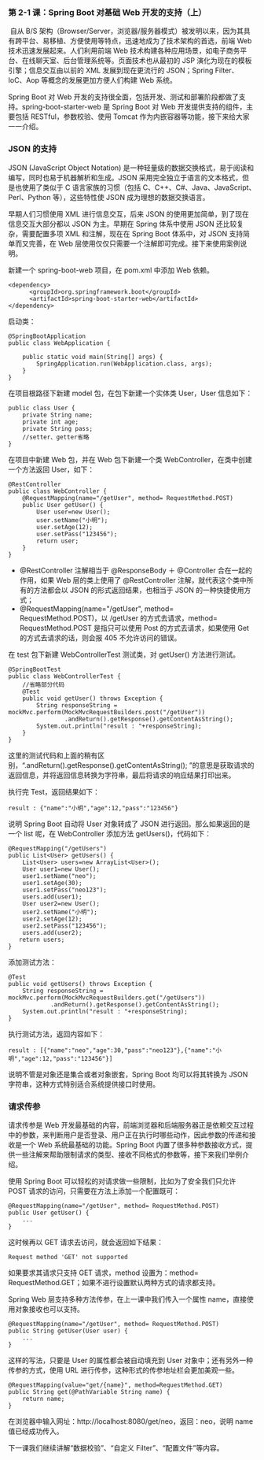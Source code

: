 ### 第 2-1 课：Spring Boot 对基础 Web 开发的支持（上）

​	自从 B/S 架构（Browser/Server，浏览器/服务器模式）被发明以来，因为其具有跨平台、易移植、方便使用等特点，迅速地成为了技术架构的首选，前端 Web 技术迅速发展起来。人们利用前端 Web 技术构建各种应用场景，如电子商务平台、在线聊天室、后台管理系统等。页面技术也从最初的 JSP 演化为现在的模板引擎；信息交互由以前的 XML 发展到现在更流行的 JSON；Spring Filter、IoC、Aop 等概念的发展更加方便人们构建 Web 系统。

Spring Boot 对 Web 开发的支持很全面，包括开发、测试和部署阶段都做了支持。spring-boot-starter-web 是 Spring Boot 对 Web 开发提供支持的组件，主要包括 RESTful，参数校验、使用 Tomcat 作为内嵌容器等功能，接下来给大家一一介绍。

### JSON 的支持

JSON (JavaScript Object Notation) 是一种轻量级的数据交换格式，易于阅读和编写，同时也易于机器解析和生成。JSON 采用完全独立于语言的文本格式，但是也使用了类似于 C 语言家族的习惯（包括 C、C++、C#、Java、JavaScript、Perl、Python 等），这些特性使 JSON 成为理想的数据交换语言。

早期人们习惯使用 XML 进行信息交互，后来 JSON 的使用更加简单，到了现在信息交互大部分都以 JSON 为主。早期在 Spring 体系中使用 JSON 还比较复杂，需要配置多项 XML 和注解，现在在 Spring Boot 体系中，对 JSON 支持简单而又完善，在 Web 层使用仅仅只需要一个注解即可完成。接下来使用案例说明。

新建一个 spring-boot-web 项目，在 pom.xml 中添加 Web 依赖。

```
<dependency>
      <groupId>org.springframework.boot</groupId>
      <artifactId>spring-boot-starter-web</artifactId>
</dependency>

```

启动类：

```
@SpringBootApplication
public class WebApplication {

    public static void main(String[] args) {
        SpringApplication.run(WebApplication.class, args);
    }
}

```

在项目根路径下新建 model 包，在包下新建一个实体类 User，User 信息如下：

```
public class User {
    private String name;
    private int age;
    private String pass;
    //setter、getter省略
}

```

在项目中新建 Web 包，并在 Web 包下新建一个类 WebController，在类中创建一个方法返回 User，如下：

```
@RestController
public class WebController {
    @RequestMapping(name="/getUser", method= RequestMethod.POST)
    public User getUser() {
        User user=new User();
        user.setName("小明");
        user.setAge(12);
        user.setPass("123456");
        return user;
    }
}

```

- @RestController 注解相当于 @ResponseBody ＋ @Controller 合在一起的作用，如果 Web 层的类上使用了 @RestController 注解，就代表这个类中所有的方法都会以 JSON 的形式返回结果，也相当于 JSON 的一种快捷使用方式；
- @RequestMapping(name="/getUser", method= RequestMethod.POST)，以 /getUser 的方式去请求，method= RequestMethod.POST 是指只可以使用 Post 的方式去请求，如果使用 Get 的方式去请求的话，则会报 405 不允许访问的错误。

在 test 包下新建 WebControllerTest 测试类，对 getUser() 方法进行测试。

```
@SpringBootTest
public class WebControllerTest {
    //省略部分代码
    @Test
    public void getUser() throws Exception {
        String responseString = mockMvc.perform(MockMvcRequestBuilders.post("/getUser"))
                .andReturn().getResponse().getContentAsString();
        System.out.println("result : "+responseString);
    }
}

```

这里的测试代码和上面的稍有区别，“.andReturn().getResponse().getContentAsString(); ”的意思是获取请求的返回信息，并将返回信息转换为字符串，最后将请求的响应结果打印出来。

执行完 Test，返回结果如下：

```
result : {"name":"小明","age":12,"pass":"123456"}

```

说明 Spring Boot 自动将 User 对象转成了 JSON 进行返回。那么如果返回的是一个 list 呢，在 WebController 添加方法 getUsers()，代码如下：

```
@RequestMapping("/getUsers")
public List<User> getUsers() {
    List<User> users=new ArrayList<User>();
    User user1=new User();
    user1.setName("neo");
    user1.setAge(30);
    user1.setPass("neo123");
    users.add(user1);
    User user2=new User();
    user2.setName("小明");
    user2.setAge(12);
    user2.setPass("123456");
    users.add(user2);
   return users;
}

```

添加测试方法：

```
@Test
public void getUsers() throws Exception {
    String responseString = mockMvc.perform(MockMvcRequestBuilders.get("/getUsers"))
            .andReturn().getResponse().getContentAsString();
    System.out.println("result : "+responseString);
}

```

执行测试方法，返回内容如下：

```
result : [{"name":"neo","age":30,"pass":"neo123"},{"name":"小明","age":12,"pass":"123456"}]

```

说明不管是对象还是集合或者对象嵌套，Spring Boot 均可以将其转换为 JSON 字符串，这种方式特别适合系统提供接口时使用。

### 请求传参

请求传参是 Web 开发最基础的内容，前端浏览器和后端服务器正是依赖交互过程中的参数，来判断用户是否登录、用户正在执行时哪些动作，因此参数的传递和接收是一个 Web 系统最基础的功能。Spring Boot 内置了很多种参数接收方式，提供一些注解来帮助限制请求的类型、接收不同格式的参数等，接下来我们举例介绍。

使用 Spring Boot 可以轻松的对请求做一些限制，比如为了安全我们只允许 POST 请求的访问，只需要在方法上添加一个配置既可：

```
@RequestMapping(name="/getUser", method= RequestMethod.POST)
public User getUser() {
    ...
}

```

这时候再以 GET 请求去访问，就会返回如下结果：

```
Request method 'GET' not supported

```

如果要求其请求只支持 GET 请求，method 设置为：method= RequestMethod.GET；如果不进行设置默认两种方式的请求都支持。

Spring Web 层支持多种方法传参，在上一课中我们传入一个属性 name，直接使用对象接收也可以支持。

```
@RequestMapping(name="/getUser", method= RequestMethod.POST)
public String getUser(User user) {
    ...
}

```

这样的写法，只要是 User 的属性都会被自动填充到 User 对象中；还有另外一种传参的方式，使用 URL 进行传参，这种形式的传参地址栏会更加美观一些。

```
@RequestMapping(value="get/{name}", method=RequestMethod.GET)
public String get(@PathVariable String name) {
    return name;
}

```

在浏览器中输入网址：http://localhost:8080/get/neo，返回：neo，说明 name 值已经成功传入。

下一课我们继续讲解“数据校验”、“自定义 Filter”、“配置文件”等内容。